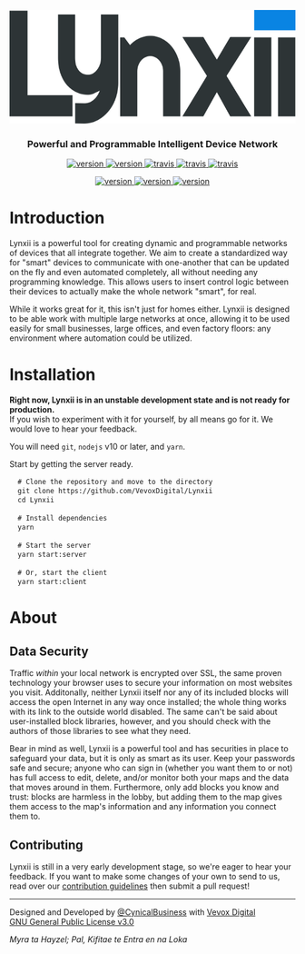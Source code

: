 
<p align="center">
  <img src="./res/lynxii.svg" height="200" alt="Lynxii" />
  <h3 align="center">Powerful and Programmable Intelligent Device Network</h3>
</p>

<p align="center">
  <a href="https://vevox.io/lynxii">
    <img alt="version"
      src="http://vevox.io:3002/github/release/VevoxDigital/Lynxii.svg?style=for-the-badge">
  </a>
  <a href="Lynxii/commits/master">
    <img
      src="http://vevox.io:3002/github/last-commit/VevoxDigital/Lynxii.svg?style=for-the-badge"
      alt="version">
  </a>
  <a href="https://travis-ci.org/VevoxDigital/Lynxii">
    <img alt="travis"
      src="http://vevox.io:3002/travis/VevoxDigital/Lynxii.svg?style=for-the-badge">
  </a>
  <a href="https://codeclimate.com/github/VevoxDigital/Lynxii">
    <img alt="travis"
      src="http://vevox.io:3002/codeclimate/maintainability-percentage/VevoxDigital/Lynxii.svg?style=for-the-badge">
  </a>
  <a href="https://codeclimate.com/github/VevoxDigital/Lynxii">
    <img alt="travis"
      src="http://vevox.io:3002/codeclimate/coverage/VevoxDigital/Lynxii.svg?style=for-the-badge">
  </a>
</p>

<p align="center">
  <a href="https://discord.gg/BjnWeTF">
    <img alt="version"
      src="http://vevox.io:3002/discord/163423181737164800.svg?style=social&label=discord&logo=discord">
  </a>
  <a href="https://twitter.com/VevoxDigital">
    <img alt="version"
      src="http://vevox.io:3002/twitter/follow/VevoxDigital.svg?style=social&label=follow&logo=twitter">
  </a>
  <a href="https://github.com/VevoxDigital/Lynxii/stargazers">
    <img alt="version"
      src="http://vevox.io:3002/github/stars/VevoxDigital/Lynxii.svg?style=social&label=stars&logo=github">
  </a>
</p>

# Introduction
Lynxii is a powerful tool for creating dynamic and programmable networks of devices that all integrate together. We aim to create a standardized way for "smart" devices to communicate with one-another that can be updated on the fly and even automated completely, all without needing any programming knowledge. This allows users to insert control logic between their devices to actually make the whole network "smart", for real.

While it works great for it, this isn't just for homes either. Lynxii is designed to be able work with multiple large networks at once, allowing it to be used easily for small businesses, large offices, and even factory floors: any environment where automation could be utilized.

# Installation
**Right now, Lynxii is in an unstable development state and is not ready for production.**  
If you wish to experiment with it for yourself, by all means go for it. We would love to hear your feedback.

You will need `git`, `nodejs` v10 or later, and `yarn`.

Start by getting the server ready.
```
  # Clone the repository and move to the directory
  git clone https://github.com/VevoxDigital/Lynxii
  cd Lynxii

  # Install dependencies
  yarn

  # Start the server
  yarn start:server

  # Or, start the client
  yarn start:client
```

# About
## Data Security
Traffic *within* your local network is encrypted over SSL, the same proven technology your browser uses to secure your information on most websites you visit. Additonally, neither Lynxii itself nor any of its included blocks will access the open Internet in any way once installed; the whole thing works with its link to the outside world disabled. The same can't be said about user-installed block libraries, however, and you should check with the authors of those libraries to see what they need.

Bear in mind as well, Lynxii is a powerful tool and has securities in place to safeguard your data, but it is only as smart as its user. Keep your passwords safe and secure; anyone who can sign in (whether you want them to or not) has full access to edit, delete, and/or monitor both your maps and the data that moves around in them. Furthermore, only add blocks you know and trust: blocks are harmless in the lobby, but adding them to the map gives them access to the map's information and any information you connect them to.

## Contributing
Lynxii is still in a very early development stage, so we're eager to hear your feedback. If you want to make some changes of your own to send to us, read over our [contribution guidelines](doc/contributing.md) then submit a pull request!

----

Designed and Developed by [@CynicalBusiness](https://github.com/CynicalBusiness) with [Vevox Digital](https://vevox.io)  
[GNU General Public License v3.0](/LICENSE)


*Myra ta Hayzel; Pal, Kifitae te Entra en na Loka*  
